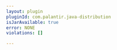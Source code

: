 ```yaml
---
layout: plugin
pluginId: com.palantir.java-distribution
isJarAvailable: true
error: NONE
violations: []

---
```

